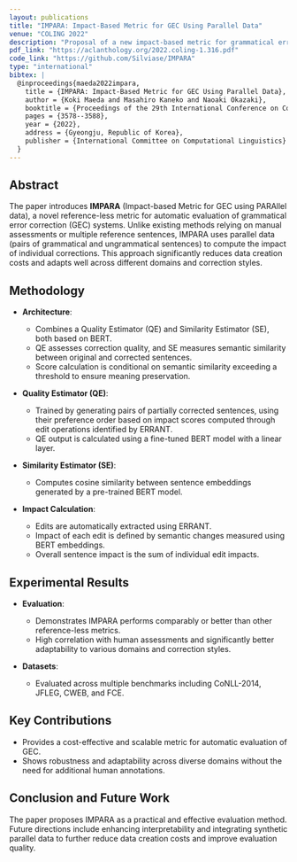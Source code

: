 ```yaml
---
layout: publications
title: "IMPARA: Impact-Based Metric for GEC Using Parallel Data"
venue: "COLING 2022"
description: "Proposal of a new impact-based metric for grammatical error correction using parallel datasets."
pdf_link: "https://aclanthology.org/2022.coling-1.316.pdf"
code_link: "https://github.com/Silviase/IMPARA"
type: "international"
bibtex: |
  @inproceedings{maeda2022impara,
    title = {IMPARA: Impact-Based Metric for GEC Using Parallel Data},
    author = {Koki Maeda and Masahiro Kaneko and Naoaki Okazaki},
    booktitle = {Proceedings of the 29th International Conference on Computational Linguistics (COLING 2022)},
    pages = {3578--3588},
    year = {2022},
    address = {Gyeongju, Republic of Korea},
    publisher = {International Committee on Computational Linguistics}
  }
---
```


## Abstract

The paper introduces **IMPARA** (Impact-based Metric for GEC using PARAllel data), a novel reference-less metric for automatic evaluation of grammatical error correction (GEC) systems. Unlike existing methods relying on manual assessments or multiple reference sentences, IMPARA uses parallel data (pairs of grammatical and ungrammatical sentences) to compute the impact of individual corrections. This approach significantly reduces data creation costs and adapts well across different domains and correction styles.

## Methodology

- **Architecture**:

  - Combines a Quality Estimator (QE) and Similarity Estimator (SE), both based on BERT.
  - QE assesses correction quality, and SE measures semantic similarity between original and corrected sentences.
  - Score calculation is conditional on semantic similarity exceeding a threshold to ensure meaning preservation.

- **Quality Estimator (QE)**:

  - Trained by generating pairs of partially corrected sentences, using their preference order based on impact scores computed through edit operations identified by ERRANT.
  - QE output is calculated using a fine-tuned BERT model with a linear layer.

- **Similarity Estimator (SE)**:

  - Computes cosine similarity between sentence embeddings generated by a pre-trained BERT model.

- **Impact Calculation**:
  - Edits are automatically extracted using ERRANT.
  - Impact of each edit is defined by semantic changes measured using BERT embeddings.
  - Overall sentence impact is the sum of individual edit impacts.

## Experimental Results

- **Evaluation**:

  - Demonstrates IMPARA performs comparably or better than other reference-less metrics.
  - High correlation with human assessments and significantly better adaptability to various domains and correction styles.

- **Datasets**:
  - Evaluated across multiple benchmarks including CoNLL-2014, JFLEG, CWEB, and FCE.

## Key Contributions

- Provides a cost-effective and scalable metric for automatic evaluation of GEC.
- Shows robustness and adaptability across diverse domains without the need for additional human annotations.

## Conclusion and Future Work

The paper proposes IMPARA as a practical and effective evaluation method. Future directions include enhancing interpretability and integrating synthetic parallel data to further reduce data creation costs and improve evaluation quality.
